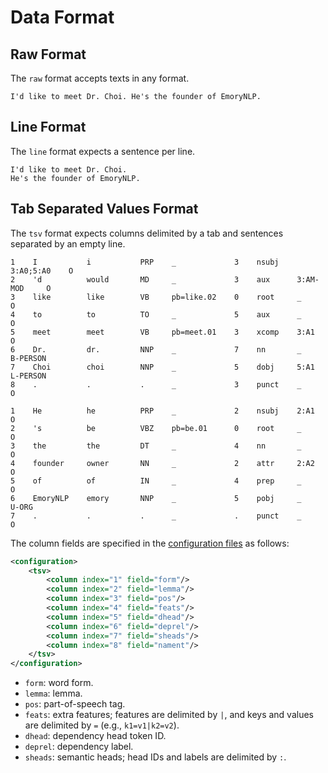 # Data Format

## Raw Format

The `raw` format accepts texts in any format.

```
I'd like to meet Dr. Choi. He's the founder of EmoryNLP.
```

## Line Format

The `line` format expects a sentence per line.

```
I'd like to meet Dr. Choi.
He's the founder of EmoryNLP.
```

## Tab Separated Values Format

The `tsv` format expects columns delimited by a tab and sentences separated by an empty line.

```tsv
1    I           i           PRP    _             3    nsubj    3:A0;5:A0    O
2    'd          would       MD     _             3    aux      3:AM-MOD     O
3    like        like        VB     pb=like.02    0    root     _            O
4    to          to          TO     _             5    aux      _            O
5    meet        meet        VB     pb=meet.01    3    xcomp    3:A1         O
6    Dr.         dr.         NNP    _             7    nn       _            B-PERSON
7    Choi        choi        NNP    _             5    dobj     5:A1         L-PERSON
8    .           .           .      _             3    punct    _            O
 
1    He          he          PRP    _             2    nsubj    2:A1         O
2    's          be          VBZ    pb=be.01      0    root     _            O
3    the         the         DT     _             4    nn       _            O
4    founder     owner       NN     _             2    attr     2:A2         O
5    of          of          IN     _             4    prep     _            O
6    EmoryNLP    emory       NNP    _             5    pobj     _            U-ORG
7    .           .           .      _             .    punct    _            O
```

The column fields are specified in the [configuration files](../../src/main/resources/configuration/) as follows:

```xml
<configuration>
    <tsv>
        <column index="1" field="form"/>
        <column index="2" field="lemma"/>
        <column index="3" field="pos"/>
        <column index="4" field="feats"/>
        <column index="5" field="dhead"/>
        <column index="6" field="deprel"/>
        <column index="7" field="sheads"/>
        <column index="8" field="nament"/>
    </tsv>
</configuration>
```

* `form`: word form.
* `lemma`: lemma.
* `pos`: part-of-speech tag.
* `feats`: extra features; features are delimited by `|`, and keys and values are delimited by `=` (e.g., `k1=v1|k2=v2`).
* `dhead`: dependency head token ID.
* `deprel`: dependency label.
* `sheads`: semantic heads; head IDs and labels are delimited by `:`.
